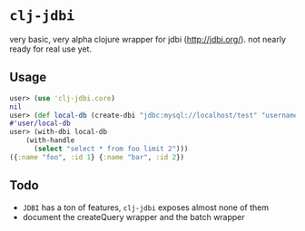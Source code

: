 # `clj-jdbi`

very basic, very alpha clojure wrapper for jdbi (http://jdbi.org/).
not nearly ready for real use yet.

## Usage

```clojure
user> (use 'clj-jdbi.core)
nil
user> (def local-db (create-dbi "jdbc:mysql://localhost/test" "username" "password"))
#'user/local-db
user> (with-dbi local-db
	(with-handle
	  (select "select * from foo limit 2")))
({:name "foo", :id 1} {:name "bar", :id 2})
```

## Todo
* `JDBI` has a ton of features, `clj-jdbi` exposes almost none of them
* document the createQuery wrapper and the batch wrapper
